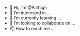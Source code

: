 - 👋 Hi, I’m @Pathigh
- 👀 I’m interested in ...
- 🌱 I’m currently learning ...
- 💞️ I’m looking to collaborate on ...
- 📫 How to reach me ...

<!---
Pathigh/Pathigh is a ✨ special ✨ repository because its `README.md` (this file) appears on your GitHub profile.
You can click the Preview link to take a look at your changes.
--->
